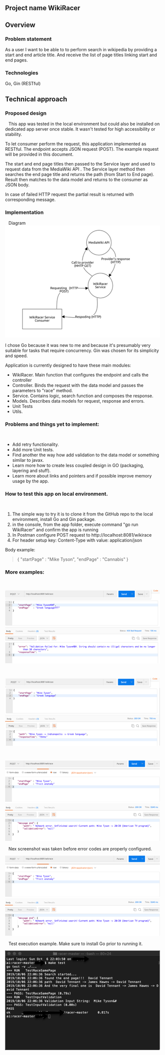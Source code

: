 ## Project name  WikiRacer
## Overview
### Problem statement
   As a user I want to be able to to perform search in wikipedia  by providing a start and end article title. And receive the list of page titles linking start and end pages. 
   `  `

### Technologies 
   Go, Gin (RESTful)
## Technical approach
 ### Proposed design
` `
   This app was tested in the local environment but could also be installed on dedicated app server once stable. It wasn't tested for high accessibility or stability. 
   ` ` 
   
To let consumer perform the request, this application implemented as RESTful. The endpoint accepts JSON request (POST). The example request will be provided in this document.
`  `

   The start and end page titles then passed to the Service layer and used to request data from the MediaWiki API . The Service layer method then searches the end page title and returns the path (from Start to End page). Result then matches to the data model and returns to the consumer as JSON body. 
` `

   In case of failed HTTP request the partial result is returned with corresponding message.
   
### Implementation
` `
Diagram
![](docs_src/wikiRacerAPI_Diagram.png)
` `

I chose Go because it was new to me and because it's presumably very suitable for tasks that require concurrency. Gin was chosen for its simplicity and speed. 
`  `

Application is currently designed to have these main modules:

- WikiRacer. Main function that configures the endpoint and calls the controller
- Controller. Binds the request with the data model and passes the parameters to "race" method.
- Service. Contains logic, search function and composes the response. 
- Models. Describes data models for request, response and errors.
- Unit Tests
- Utils.

### Problems and things yet to implement:
` `
- Add retry functionality.  
- Add more Unit tests.   
- Find another the way how add validation to the data model or something similar to javax.
- Learn more how to create less coupled design in GO (packaging, layering and stuff).
- Learn more about links and pointers and if possible improve memory usage by the app.

### How to test this app on local environment. 
` `
1. The simple way to try it is to clone it from the GitHub repo to the local environment, install Go and Gin package.
2. in the console, from the app folder, execute command "go run WikiRacer" and confirm the app is running 
3. In Postman configure POST request to http://localhost:8081/wikirace
4. For header setup key: Content-Type with value: application/json
` `

Body example: 
` `

> {
	"startPage" : "Mike Tyson",
	"endPage"   : "Cannabis"
}

### More examples:
` `

![](docs_src/validation_error_message.png)

` `

![](docs_src/WikiRace_example1.png)

` `

![](docs_src/no_host_available_message.png)

` `
Nex screenshot was taken before error codes are properly configured.
` `

![](docs_src/no_host_available_message.png)

` `
Test execution example. Make sure to install Go prior to running it.
` `

![](docs_src/WikiRacer_maketest_example.png)
